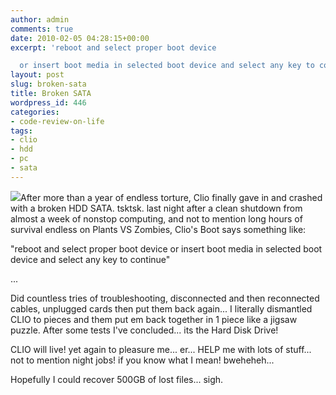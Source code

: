 ```yaml
---
author: admin
comments: true
date: 2010-02-05 04:28:15+00:00
excerpt: 'reboot and select proper boot device

  or insert boot media in selected boot device and select any key to continue'
layout: post
slug: broken-sata
title: Broken SATA
wordpress_id: 446
categories:
- code-review-on-life
tags:
- clio
- hdd
- pc
- sata
---
```


[![](http://www.reengo.com/wp-content/uploads/2010/02/Seagate-500GB-ST9500530NS-7200rpm-SATA2-32MB-Notebook-Hard-Drive-300x239.jpg)](http://www.reengo.com/wp-content/uploads/2010/02/Seagate-500GB-ST9500530NS-7200rpm-SATA2-32MB-Notebook-Hard-Drive.jpg)After more than a year of endless torture, Clio finally gave in and crashed with a broken HDD SATA. tsktsk. last night after a clean shutdown from almost a week of nonstop computing, and not to mention long hours of survival endless on Plants VS Zombies, Clio's Boot says something like:

"reboot and select proper boot device
or insert boot media in selected boot device and select any key to continue"

...

Did countless tries of troubleshooting, disconnected and then reconnected cables, unplugged cards then put them back again... I literally dismantled CLIO to pieces and them put em back together in 1 piece like a jigsaw puzzle. After some tests I've concluded... its the Hard Disk Drive!

CLIO will live! yet again to pleasure me... er... HELP me with lots of stuff... not to mention night jobs! if you know what I mean! bweheheh...

Hopefully I could recover 500GB of lost files... sigh.

